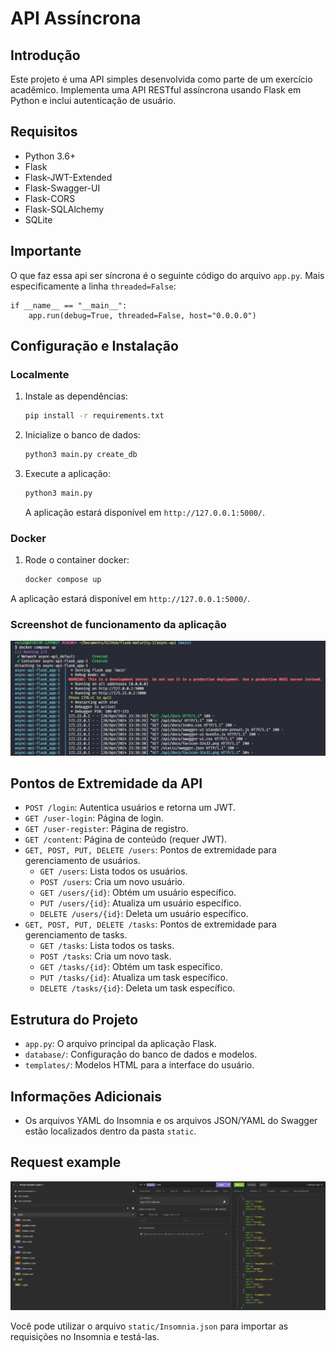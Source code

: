 # API Assíncrona

## Introdução

Este projeto é uma API simples desenvolvida como parte de um exercício acadêmico. Implementa uma API RESTful assíncrona usando Flask em Python e inclui autenticação de usuário.

## Requisitos

- Python 3.6+
- Flask
- Flask-JWT-Extended
- Flask-Swagger-UI
- Flask-CORS
- Flask-SQLAlchemy
- SQLite

## Importante
O que faz essa api ser síncrona é o seguinte código do arquivo `app.py`. Mais especificamente a linha `threaded=False`:
```
if __name__ == "__main__":
    app.run(debug=True, threaded=False, host="0.0.0.0")
```

## Configuração e Instalação
### Localmente
1. Instale as dependências:
   ```bash
   pip install -r requirements.txt
   ```

2. Inicialize o banco de dados:
   ```bash
   python3 main.py create_db
   ```

3. Execute a aplicação:
   ```bash
   python3 main.py
   ```

   A aplicação estará disponível em `http://127.0.0.1:5000/`.

### Docker
1. Rode o container docker:
   ```bash
   docker compose up
   ```

A aplicação estará disponível em `http://127.0.0.1:5000/`.


### Screenshot de funcionamento da aplicação
![Alt text](image-1.png)


## Pontos de Extremidade da API

- `POST /login`: Autentica usuários e retorna um JWT.
- `GET /user-login`: Página de login.
- `GET /user-register`: Página de registro.
- `GET /content`: Página de conteúdo (requer JWT).
- `GET, POST, PUT, DELETE /users`: Pontos de extremidade para gerenciamento de usuários.
  - `GET /users`: Lista todos os usuários.
  - `POST /users`: Cria um novo usuário.
  - `GET /users/{id}`: Obtém um usuário específico.
  - `PUT /users/{id}`: Atualiza um usuário específico.
  - `DELETE /users/{id}`: Deleta um usuário específico.
- `GET, POST, PUT, DELETE /tasks`: Pontos de extremidade para gerenciamento de tasks.
  - `GET /tasks`: Lista todos os tasks.
  - `POST /tasks`: Cria um novo task.
  - `GET /tasks/{id}`: Obtém um task específico.
  - `PUT /tasks/{id}`: Atualiza um task específico.
  - `DELETE /tasks/{id}`: Deleta um task específico.


## Estrutura do Projeto

- `app.py`: O arquivo principal da aplicação Flask.
- `database/`: Configuração do banco de dados e modelos.
- `templates/`: Modelos HTML para a interface do usuário.

## Informações Adicionais

- Os arquivos YAML do Insomnia e os arquivos JSON/YAML do Swagger estão localizados dentro da pasta `static`.

## Request example
![Alt text](image.png)

Você pode utilizar o arquivo `static/Insomnia.json` para importar as requisições no Insomnia e testá-las.